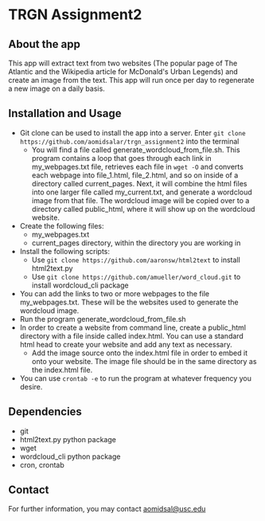 # TRGN Assignment2
## About the app
This app will extract text from two websites \(The popular page of The Atlantic and the Wikipedia article for McDonald's Urban Legends\) and create an image from the text. This app will run once per day to regenerate a new image on a daily basis.
## Installation and Usage
* Git clone can be used to install the app into a server. Enter `git clone https://github.com/aomidsalar/trgn_assignment2` into the terminal
  * You will find a file called generate\_wordcloud\_from\_file.sh. This program contains a loop that goes through each link in my\_webpages.txt file, retrieves each file in `wget -O` and converts each webpage into file\_1.html, file\_2.html, and so on inside of a directory called current\_pages. Next, it will combine the html files into one larger file called my\_current.txt, and generate a wordcloud image from that file. The wordcloud image will be copied over to a directory called public\_html, where it will show up on the wordcloud website.
* Create the following files:
  * my\_webpages.txt
  * current\_pages directory, within the directory you are working in
* Install the following scripts:
  * Use `git clone https://github.com/aaronsw/html2text` to install html2text.py
  * Use `git clone https://github.com/amueller/word_cloud.git` to install wordcloud\_cli package
* You can add the links to two or more webpages to the file my\_webpages.txt. These will be the websites used to generate the wordcloud image.
* Run the program generate\_wordcloud\_from\_file.sh
* In order to create a website from command line, create a public\_html directory with a file inside called index.html. You can use a standard html head to create your website and add any text as necessary.
  * Add the image source onto the index.html file in order to embed it onto your website. The image file should be in the same directory as the index.html file.
* You can use `crontab -e` to run the program at whatever frequency you desire. 
## Dependencies
- git
- html2text.py python package
- wget
- wordcloud\_cli python package
- cron, crontab
## Contact
For further information, you may contact aomidsal@usc.edu

